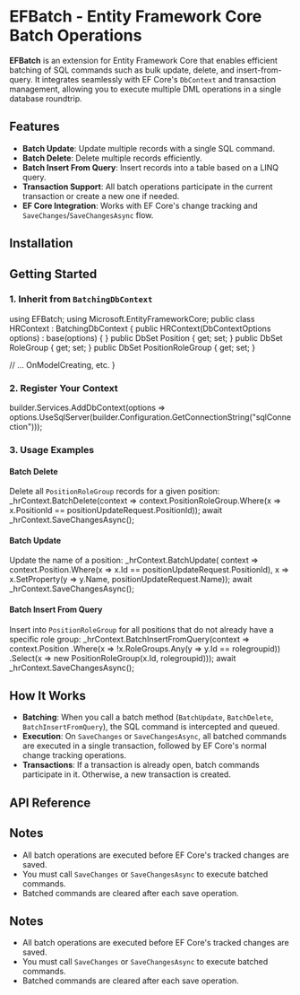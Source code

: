 # EFBatch - Entity Framework Core Batch Operations

**EFBatch** is an extension for Entity Framework Core that enables efficient batching of SQL commands such as bulk update, delete, and insert-from-query. It integrates seamlessly with EF Core's `DbContext` and transaction management, allowing you to execute multiple DML operations in a single database roundtrip.

## Features

- **Batch Update**: Update multiple records with a single SQL command.
- **Batch Delete**: Delete multiple records efficiently.
- **Batch Insert From Query**: Insert records into a table based on a LINQ query.
- **Transaction Support**: All batch operations participate in the current transaction or create a new one if needed.
- **EF Core Integration**: Works with EF Core's change tracking and `SaveChanges`/`SaveChangesAsync` flow.

## Installation

## Getting Started

### 1. Inherit from `BatchingDbContext`

using EFBatch; using Microsoft.EntityFrameworkCore;
public class HRContext : BatchingDbContext<HRContext> { public HRContext(DbContextOptions<HRContext> options) : base(options) { }
public DbSet<Position> Position { get; set; }
public DbSet<RoleGroup> RoleGroup { get; set; }
public DbSet<PositionRoleGroup> PositionRoleGroup { get; set; }

// ... OnModelCreating, etc.
}

### 2. Register Your Context
builder.Services.AddDbContext<HRContext>(options => options.UseSqlServer(builder.Configuration.GetConnectionString("sqlConnection")));

### 3. Usage Examples

#### Batch Delete

Delete all `PositionRoleGroup` records for a given position:
_hrContext.BatchDelete(context => context.PositionRoleGroup.Where(x => x.PositionId == positionUpdateRequest.PositionId)); await _hrContext.SaveChangesAsync();

#### Batch Update

Update the name of a position:
_hrContext.BatchUpdate( context => context.Position.Where(x => x.Id == positionUpdateRequest.PositionId), x => x.SetProperty(y => y.Name, positionUpdateRequest.Name));
await _hrContext.SaveChangesAsync();

#### Batch Insert From Query

Insert into `PositionRoleGroup` for all positions that do not already have a specific role group:
_hrContext.BatchInsertFromQuery(context => context.Position .Where(x => !x.RoleGroups.Any(y => y.Id == rolegroupid)) .Select(x => new PositionRoleGroup(x.Id, rolegroupid)));
await _hrContext.SaveChangesAsync();

## How It Works

- **Batching**: When you call a batch method (`BatchUpdate`, `BatchDelete`, `BatchInsertFromQuery`), the SQL command is intercepted and queued.
- **Execution**: On `SaveChanges` or `SaveChangesAsync`, all batched commands are executed in a single transaction, followed by EF Core's normal change tracking operations.
- **Transactions**: If a transaction is already open, batch commands participate in it. Otherwise, a new transaction is created.

## API Reference

## Notes

- All batch operations are executed before EF Core's tracked changes are saved.
- You must call `SaveChanges` or `SaveChangesAsync` to execute batched commands.
- Batched commands are cleared after each save operation.


## Notes

- All batch operations are executed before EF Core's tracked changes are saved.
- You must call `SaveChanges` or `SaveChangesAsync` to execute batched commands.
- Batched commands are cleared after each save operation.

